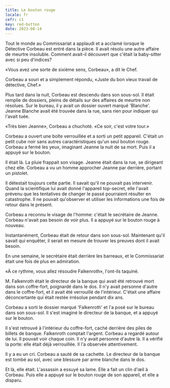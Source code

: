 ```yaml
---
title: Le bouton rouge
locale: fr
cefr: c1
key: red-button
date: 2023-08-14
---
```


Tout le monde au Commissariat a applaudi et a acclamé lorsque le Détective Corbeau est entré dans la pièce. Il avait résolu une autre affaire de meurtre insoluble. Comment avait-il découvert que c'était la baby-sitter avec si peu d'indices?

«Vous avez une sorte de sixième sens, Corbeau», a dit le Chef.

Corbeau a souri et a simplement répondu, «Juste du bon vieux travail de détective, Chef.»

Plus tard dans la nuit, Corbeau est descendu dans son sous-sol. Il était remplie de dossiers, pleins de détails sur des affaires de meurtre non résolues. Sur le bureau, il y avait un dossier ouvert marqué 'Blanche'. Jeanne Blanche avait été trouvée dans la rue, sans rien pour indiquer qui l'avait tuée.

«Très bien Jeanne», Corbeau a chuchoté. «Ce soir, c'est votre tour.»

Corbeau a ouvert une boîte verrouillée et a sorti un petit appareil. C'était un petit cube noir sans autres caractéristiques qu'un seul bouton rouge. Corbeau a fermé les yeux, imaginant Jeanne la nuit de sa mort. Puis il a appuyé sur le bouton.

Il était là. La pluie frappait son visage. Jeanne était dans la rue, se dirigeant chez elle. Corbeau a vu un homme approcher Jeanne par derrière, portant un pistolet.

Il détestait toujours cette partie. Il savait qu'il ne pouvait pas intervenir. Quand la scientifique lui avait donné l'appareil top-secret, elle l'avait prévenu que les tentatives de changer le passé pourraient résulter en catastrophe. Il ne pouvait qu'observer et utiliser les informations une fois de retour dans le présent.

Corbeau a reconnu le visage de l'homme: c'était le secrétaire de Jeanne. Corbeau n'avait pas besoin de voir plus. Il a appuyé sur le bouton rouge à nouveau.

Instantanément, Corbeau était de retour dans son sous-sol. Maintenant qu'il savait qui enquêter, il serait en mesure de trouver les preuves dont il avait besoin.

En une semaine, le secrétaire était derrière les barreaux, et le Commissariat était une fois de plus en admiration.

«À ce rythme, vous allez résoudre Falkenroth», l'ont-ils taquiné.

M. Falkenroth était le directeur de la banque qui avait été retrouvé mort dans son coffre-fort, poignardé dans le dos. Il n'y avait personne d'autre dans le coffre-fort, et il avait été verrouillé de l'intérieur. C'était une affaire déconcertante qui était restée irrésolue pendant dix ans.

Corbeau a sorti le dossier marqué 'Falkenroth' et l'a posé sur le bureau dans son sous-sol. Il s'est imaginé le directeur de la banque, et a appuyé sur le bouton.

Il s'est retrouvé à l'intérieur du coffre-fort, caché derrière des piles de billets de banque. Falkenroth comptait l'argent. Corbeau a regardé autour de lui. Il pouvait voir chaque coin. Il n'y avait personne d'autre là. Il a vérifié la porte: elle était déjà verrouillée. Il l'a observée attentivement.

Il y a eu un cri. Corbeau a sauté de sa cachette. Le directeur de la banque est tombé au sol, avec une blessure par arme blanche dans le dos.

Et là, elle était. L'assassin a essuyé sa lame. Elle a fait un clin d'œil à Corbeau. Puis elle a appuyé sur le bouton rouge de son appareil, et elle a disparu.